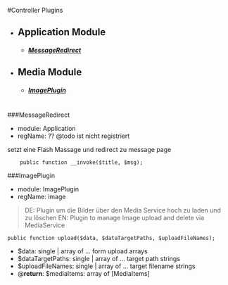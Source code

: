 #Controller Plugins
- ## Application Module
    - ##### [MessageRedirect](###MessageRedirect)
    
- ## Media Module
    - ##### [ImagePlugin](###ImagePlugin)

#
###MessageRedirect
- module: Application
- regName: ??  @todo ist nicht registriert

setzt eine Flash Massage und redirect zu message page
```
    public function __invoke($title, $msg);
```

###ImagePlugin
- module: ImagePlugin
- regName: image

>DE: Plugin um die Bilder über den Media Service hoch zu laden und zu löschen
>EN: Plugin to manage Image upload and delete via MediaService
```
public function upload($data, $dataTargetPaths, $uploadFileNames);
```
- $data:            single | array of ... form upload arrays
- $dataTargetPaths: single | array of ... target path strings
- $uploadFileNames: single | array of ... target filename strings
- @**return**: $mediaItems: array of [MediaItems]
